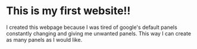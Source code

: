 # This is my first website!!
I created this webpage because I was tired of google's default panels constantly changing and giving me unwanted panels. This way I can create as many panels as I would like.
